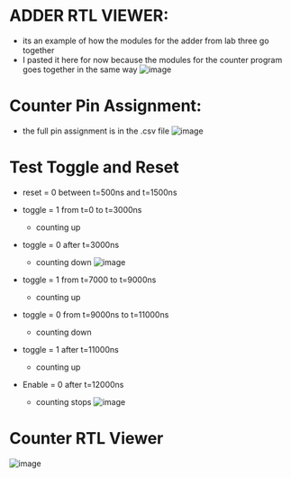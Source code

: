 

# ADDER RTL VIEWER:
- its an example of how the modules for the adder from lab three go together
- I pasted it here for now because the modules for the counter program goes together in the same way
![image](https://user-images.githubusercontent.com/73149111/201182861-941be672-5531-49f6-8797-8bf0ac833e66.png)

# Counter Pin Assignment:
- the full pin assignment is in the .csv file
![image](https://user-images.githubusercontent.com/73149111/201393794-15340aef-1a4a-45fa-bc90-eff7aa8c27a7.png)



# Test Toggle and Reset
- reset = 0 between t=500ns and t=1500ns
- toggle = 1 from t=0 to t=3000ns
  - counting up
- toggle = 0 after t=3000ns 
  - counting down
![image](https://user-images.githubusercontent.com/73149111/203878855-6f96b118-ce33-48b6-9ec0-e4c7c9e75edc.png)

- toggle = 1 from t=7000 to t=9000ns
  - counting up
- toggle = 0 from t=9000ns to t=11000ns
  - counting down
- toggle = 1 after t=11000ns 
  - counting up
- Enable = 0 after t=12000ns
  - counting stops
![image](https://user-images.githubusercontent.com/73149111/203879301-ad99a04d-be67-40b3-98b1-d0cb726d2236.png)


# Counter RTL Viewer
![image](https://user-images.githubusercontent.com/73149111/203880950-0c414b19-d82b-4bc7-96cb-157351e14cfd.png)

